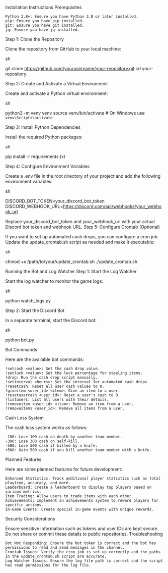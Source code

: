 Installation Instructions
Prerequisites

    Python 3.8+: Ensure you have Python 3.8 or later installed.
    pip: Ensure you have pip installed.
    git: Ensure you have git installed.
    jq: Ensure you have jq installed.

Step 1: Clone the Repository

Clone the repository from GitHub to your local machine:

sh

git clone https://github.com/yourusername/your-repository.git
cd your-repository

Step 2: Create and Activate a Virtual Environment

Create and activate a Python virtual environment:

sh

python3 -m venv venv
source venv/bin/activate  # On Windows use `venv\Scripts\activate`

Step 3: Install Python Dependencies

Install the required Python packages:

sh

pip install -r requirements.txt

Step 4: Configure Environment Variables

Create a .env file in the root directory of your project and add the following environment variables:

sh

DISCORD_BOT_TOKEN=your_discord_bot_token
DISCORD_WEBHOOK_URL=https://discord.com/api/webhooks/your_webhook_url

Replace your_discord_bot_token and your_webhook_url with your actual Discord bot token and webhook URL.
Step 5: Configure Crontab (Optional)

If you want to set up automated cash drops, you can configure a cron job. Update the update_crontab.sh script as needed and make it executable:

sh

chmod +x /path/to/your/update_crontab.sh
./update_crontab.sh

Running the Bot and Log Watcher
Step 1: Start the Log Watcher

Start the log watcher to monitor the game logs:

sh

python watch_logs.py

Step 2: Start the Discord Bot

In a separate terminal, start the Discord bot:

sh

python bot.py

Bot Commands

Here are the available bot commands:

    !setcash <value>: Set the cash drop value.
    !setluck <value>: Set the luck percentage for stealing items.
    !drop: Run the cash drop script manually.
    !setinterval <hours>: Set the interval for automated cash drops.
    !resetcash: Reset all user cash values to 0.
    !giveitem <user_id> <item>: Give an item to a user.
    !resetusercash <user_id>: Reset a user's cash to 0.
    !listusers: List all users with their details.
    !removeitem <user_id> <item>: Remove an item from a user.
    !removeitems <user_id>: Remove all items from a user.

Cash Loss System

The cash loss system works as follows:

    -100: Lose 100 cash on death by another team member.
    -300: Lose 300 cash on self-kill.
    -500: Lose 500 cash if killed by a knife.
    +500: Gain 500 cash if you kill another team member with a knife.

Planned Features

Here are some planned features for future development:

    Enhanced Statistics: Track additional player statistics such as total playtime, accuracy, and more.
    Leaderboard: Create a leaderboard to display top players based on various metrics.
    Item Trading: Allow users to trade items with each other.
    Achievements: Implement an achievements system to reward players for specific actions.
    In-Game Events: Create special in-game events with unique rewards.

Security Considerations

Ensure sensitive information such as tokens and user IDs are kept secure. Do not share or commit these details to public repositories.
Troubleshooting

    Bot Not Responding: Ensure the bot token is correct and the bot has permissions to read and send messages in the channel.
    Crontab Issues: Verify the cron job is set up correctly and the paths in the update_crontab.sh script are accurate.
    Log Watcher Issues: Ensure the log file path is correct and the script has read permissions for the log file.
